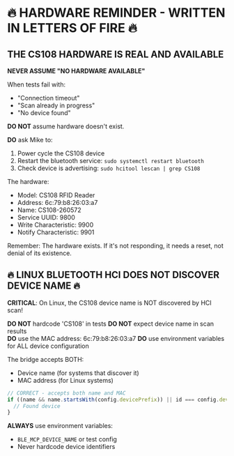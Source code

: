 # 🔥 HARDWARE REMINDER - WRITTEN IN LETTERS OF FIRE 🔥

## THE CS108 HARDWARE IS REAL AND AVAILABLE

**NEVER ASSUME "NO HARDWARE AVAILABLE"**

When tests fail with:
- "Connection timeout" 
- "Scan already in progress"
- "No device found"

**DO NOT** assume hardware doesn't exist.

**DO** ask Mike to:
1. Power cycle the CS108 device
2. Restart the bluetooth service: `sudo systemctl restart bluetooth`
3. Check device is advertising: `sudo hcitool lescan | grep CS108`

The hardware:
- Model: CS108 RFID Reader
- Address: 6c:79:b8:26:03:a7
- Name: CS108-260572
- Service UUID: 9800
- Write Characteristic: 9900
- Notify Characteristic: 9901

Remember: The hardware exists. If it's not responding, it needs a reset, not denial of its existence.

## 🔥 LINUX BLUETOOTH HCI DOES NOT DISCOVER DEVICE NAME 🔥

**CRITICAL**: On Linux, the CS108 device name is NOT discovered by HCI scan!

**DO NOT** hardcode 'CS108' in tests
**DO NOT** expect device name in scan results  
**DO** use the MAC address: 6c:79:b8:26:03:a7
**DO** use environment variables for ALL device configuration

The bridge accepts BOTH:
- Device name (for systems that discover it)
- MAC address (for Linux systems)

```javascript
// CORRECT - accepts both name and MAC
if ((name && name.startsWith(config.devicePrefix)) || id === config.devicePrefix) {
  // Found device
}
```

**ALWAYS** use environment variables:
- `BLE_MCP_DEVICE_NAME` or test config
- Never hardcode device identifiers